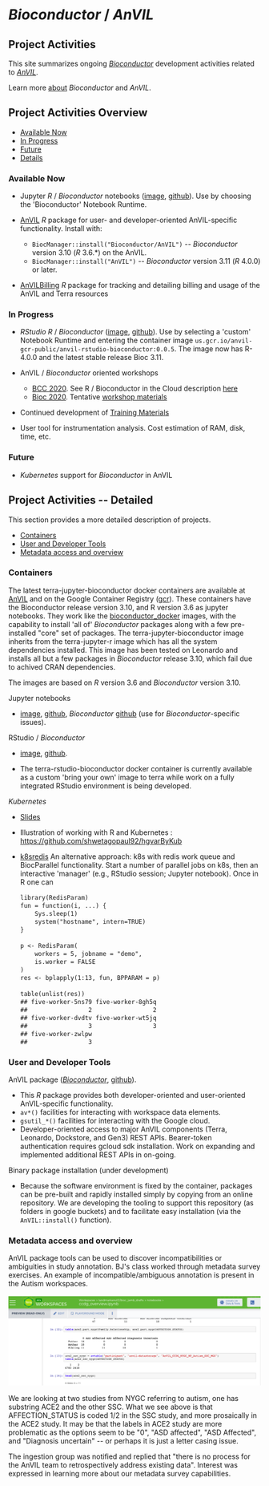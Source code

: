# _Bioconductor_ / _AnVIL_

## Project Activities

This site summarizes ongoing [_Bioconductor_][] development activities
related to [_AnVIL_][].

Learn more [about][] _Bioconductor_ and _AnVIL_.

## Project Activities Overview

- [Available Now](#now)
- [In Progress](#inprogress)
- [Future](#future)
- [Details](#details)

<a name="now"></a>
### Available Now

- Jupyter _R_ / _Bioconductor_ notebooks
  ([image][terra-jupyter-bioconductor:image],
  [github][terra-jupyter-bioconductor:github]). Use by choosing the
  'Bioconductor' Notebook Runtime.


- [AnVIL][anvil:bioconductor] _R_ package for user- and
  developer-oriented AnVIL-specific functionality. Install with:

  - `BiocManager::install("Bioconductor/AnVIL")` -- _Bioconductor_
    version 3.10 (_R_ 3.6.*) on the AnVIL.
  - `BiocManager::install("AnVIL")` -- _Bioconductor_
    version 3.11 (_R_ 4.0.0) or later.
    
- [AnVILBilling](https://github.com/bjstubbs/AnVILBilling) _R_ package for tracking and detailing billing and usage of the AnVIL and Terra resources

<a name="inprogress"></a>
### In Progress

- _RStudio_ _R_ / _Bioconductor_
  ([image][anvil-rstudio-bioconductor:image],
  [github][anvil-rstudio-bioconductor:github]). Use by selecting a
  'custom' Notebook Runtime and entering the container image
  `us.gcr.io/anvil-gcr-public/anvil-rstudio-bioconductor:0.0.5`. The image now has R-4.0.0 and the latest stable release Bioc 3.11.


- AnVIL / _Bioconductor_ oriented workshops
  - [BCC 2020][]. See R / Bioconductor in the Cloud description [here][]
  - [Bioc 2020][]. Tentative [workshop materials][]

- Continued development of [Training Materials][]

- User tool for instrumentation analysis. Cost estimation of RAM, disk, time,
  etc.

<a name="future"></a>
### Future

- _Kubernetes_ support for _Bioconductor_ in AnVIL

<a name="details"></a>
## Project Activities --  Detailed

This section provides a more detailed description of projects.

- [Containers](#containers)
- [User and Developer Tools](#tools)
- [Metadata access and overview](#metad)

<a name="containers"></a>
### Containers

The latest terra-jupyter-bioconductor docker containers are available
at [AnVIL][] and on the Google Container Registry ([gcr][]). These
containers have the Bioconductor release version 3.10, and R version
3.6 as jupyter notebooks. They work like the [bioconductor_docker][]
images, with the capability to install 'all of' _Bioconductor_
packages along with a few pre-installed "core" set of packages. The 
terra-jupyter-bioconductor image inherits from the terra-jupyter-r 
image which has all the system dependencies installed. This image has 
been tested on Leonardo and installs all but a few packages in 
_Bioconductor_ release 3.10, which fail due to achived CRAN dependencies.

The images are based on _R_ version 3.6 and _Bioconductor_ version
3.10.

Jupyter notebooks

- [image][terra-jupyter-bioconductor:image],
  [github][terra-jupyter-bioconductor:github], _Bioconductor_
  [github][terra-jupyter-bioconductor:github] (use for
  _Bioconductor_-specific issues).

RStudio / _Bioconductor_

- [image][anvil-rstudio-bioconductor:image],
  [github][anvil-rstudio-bioconductor:github].

- The terra-rstudio-bioconductor docker container is currently
  available as a custom 'bring your own' image to terra while work on
  a fully integrated RStudio environment is being developed.

_Kubernetes_

- [Slides](https://docs.google.com/presentation/d/1Y7g_6X8I6DPaNK84EzWNo1wVpfAwdORGt6kcgcPYOV4/edit?usp=sharing)

- Illustration of working with R and Kubernetes : https://github.com/shwetagopaul92/hgvarByKub

- [k8sredis][] An alternative approach: k8s with redis work queue and
  BiocParallel functionality. Start a number of parallel jobs on k8s,
  then an interactive 'manager' (e.g., RStudio session; Jupyter
  notebook).  Once in R one can

    ```
    library(RedisParam)
    fun = function(i, ...) {
        Sys.sleep(1)
        system("hostname", intern=TRUE)
    }

    p <- RedisParam(
        workers = 5, jobname = "demo",
        is.worker = FALSE
    )
    res <- bplapply(1:13, fun, BPPARAM = p)

    table(unlist(res))
    ## five-worker-5ns79 five-worker-8gh5q
    ##                 2                 2
    ## five-worker-dvdtv five-worker-wt5jq
    ##                 3                 3
    ## five-worker-zwlpw
    ##                 3
    ```

<a name="tools"></a>
### User and Developer Tools

AnVIL package ([_Bioconductor_][anvil:bioconductor],
[github][anvil:github]).

- This _R_ package provides both developer-oriented and user-oriented
  AnVIL-specific functionality.
- `av*()` facilities for interacting with workspace data elements.
- `gsutil_*()` facilities for interacting with the Google cloud.
- Developer-oriented access to major AnVIL components (Terra,
  Leonardo, Dockstore, and Gen3) REST APIs. Bearer-token
  authentication requires gcloud sdk installation. Work on expanding
  and implemented additional REST APIs in on-going.

Binary package installation (under development)

- Because the software environment is fixed by the container, packages
  can be pre-built and rapidly installed simply by copying from an
  online repository. We are developing the tooling to support this
  repository (as folders in google buckets) and to facilitate easy
  installation (via the `AnVIL::install()` function).

<a name="metad"></a>
### Metadata access and overview

<!--
Email by Vince to Ingestion members -- Kristin Wuichet, Robert Carroll,
Garrett Rupp

Hi Kristin, Robert, Garrett --

After Brian O'Connor's talk on interoperability I raised a question related
to CCDG data content that we have been looking at in preparation for the
NHGRI AnVIL CCDG/CMG jamboree.  We wanted to see how easy it
is to survey participant phenotype data.
-->

AnVIL package tools can be used to discover incompatibilities
or ambiguities in study annotation.  BJ's class worked through
metadata survey exercises.  An example of incompatible/ambiguous
annotation is present in the Autism workspaces.

<img src="images/ccdgAFF.png"/>

We are looking at two studies from NYGC referring to autism, one has substring
ACE2 and the other SSC.  What we see above is that AFFECTION_STATUS is coded 1/2 in the SSC study,
and more prosaically in the ACE2 study.  It may be that the
labels in ACE2 study are more problematic as the options seem to be "0", "ASD affected",
"ASD Affected", and "Diagnosis uncertain" -- or perhaps it is just a letter casing issue.

The ingestion group was notified and replied that "there is no process for the
AnVIL team to retrospectively address existing data".  Interest was expressed in
learning more about our metadata survey capabilities.

[_Bioconductor_]: https://bioconductor.org
[_AnVIL_]: https://anvilproject.org
[about]: about
[Training Materials]: training
[AnVIL]: https://anvil.terra.app
[AnVIL_package]: https://github.com/Bioconductor/AnVIL
[gcr]: https://console.cloud.google.com/gcr/images/broad-dsp-gcr-public/US/terra-jupyter-bioconductor
[bioconductor_docker]: https://github.com/Bioconductor/bioconductor_docker
[k8sredis]: https://github.com/Bioconductor/k8sredis
[BCC 2020]: https://bcc2020.github.io/
[here]: https://bcc2020.github.io/training/
[Bioc 2020]: http://bioc2020.bioconductor.org/
[workshop materials]: https://github.com/waldronlab/AnVILWorkshop

[anvil:bioconductor]: https://bioconductor.org/packages/AnVIL
[anvil:github]: https://github.com/Bioconductor/AnVIL

[terra-jupyter-bioconductor:image]: https://us.gcr.io/broad-dsp-gcr-public/terra-jupyter-bioconductor:0.0.14
[terra-jupyter-bioconductor:github]: https://github.com/DataBiosphere/terra-docker/tree/master/terra-jupyter-bioconductor
[terra-jupyter-bioconductor:bioconductor]: https://github.com/Bioconductor/terra-docker

[anvil-rstudio-bioconductor:image]: https://us.gcr.io/anvil-gcr-public/anvil-rstudio-bioconductor:0.0.5
[anvil-rstudio-bioconductor:github]: https://github.com/anvilproject/anvil-docker

[Google Container Registry]: https://cloud.google.com/container-registry/docs/pushing-and-pulling
